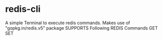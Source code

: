 # redis-cli
A  simple  Terminal  to  execute redis commands.  Makes use of  "gopkg.in/redis.v5"   package
SUPPORTS Following REDIS Commands
GET 
SET
